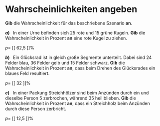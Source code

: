 <!--
version:  0.0.1

language: de

@style
main > *:not(:last-child) {
  margin-bottom: 3rem;
}

input {
    text-align: center;
}

.flex-container {
    display: flex;
    flex-wrap: wrap;
    align-items: stretch;
    gap: 20px;
}

.flex-child {
    flex: 1;
    min-width: 350px;
    margin-right: 20px;
}

@media (max-width: 400px) {
    .flex-child {
        flex: 100%;
        margin-right: 0;
    }
}
@end

formula: \carry   \textcolor{red}{\scriptsize #1}
formula: \digit   \rlap{\carry{#1}}\phantom{#2}#2
formula: \permil  \text{‰}

import: https://raw.githubusercontent.com/LiaTemplates/Tikz-Jax/main/README.md

script: https://cdn.jsdelivr.net/gh/LiaTemplates/Tikz-Jax@main/dist/index.js


tags: Wahrscheinlichkeit, sehr leicht, sehr niedrig, Angeben

comment: Gib die Wahrscheinlichkeit für das beschriebene Szenario an.

author: Martin Lommatzsch

-->




# Wahrscheinlichkeiten angeben

**Gib** die Wahrscheinlichkeit für das beschriebene Szenario **an**. 



__$a)\;\;$__ In einer Urne befinden sich $25$ rote und $15$ grüne Kugeln. **Gib** die Wahrscheinlichkeit in Prozent **an** eine rote Kugel zu ziehen.

$p=$ [[ 62,5 ]]$\%$ 



__$b)\;\;$__ Ein Glücksrad ist in gleich große Segmente unterteilt. Dabei sind $24$ Felder blau, $36$ Felder gelb und $15$ Felder schwarz. **Gib** die Wahrscheinlichkeit in Prozent **an**, dass beim Drehen des Glücksrades ein blaues Feld resultiert.

$p=$ [[ 32   ]]$\%$ 



__$c)\;\;$__ In einer Packung Streichhölzer sind beim Anzünden durch ein und dieselbe Person $5$ zerbrochen, während $35$ heil blieben. **Gib** die Wahrscheinlichkeit in Prozent **an**, dass ein Streichholz beim Anzünden durch diese Person zerbricht.

$p=$ [[ 12,5  ]]$\%$ 


<br>
<br>
<br>
<br>


